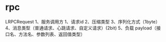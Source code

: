 # rpc

LRPCRequest
1、服务调用方
    1、请求id
    2、压缩类型
    3、序列化方式（1byte）
    4、消息类型（普通请求、心跳请求、自定义请求）(2bit)
    5、负载 payload（接口名、方法名、参数列表、返回值类型）
